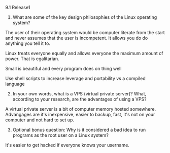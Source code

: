 9.1 Release1
1.  What are some of the key design philosophies of the Linux operating system?

The user of their operating system would be computer literate from the start and
never assumes that the user is incompetent. It allows you do do anything you tell it to. 

Linux treats everyone equally and allows everyone the maximum amount of power. That is egalitarian.

Small is beautiful and every program does on thing well

Use shell scripts to increase leverage and portability vs a compiled language

2. In your own words, what is a VPS (virtual private server)? What, according to your research, are the advantages of using a VPS?

A virtual private server is a bit of computer memory hosted somewhere. Advangages are it's inexpensive, easier to backup, fast, it's not on your computer and not hard to set up.

3. Optional bonus question: Why is it considered a bad idea to run programs as the root user on a Linux system?  

It's easier to get hacked if everyone knows your username.